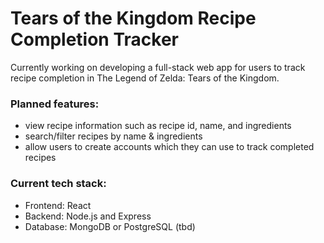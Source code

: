 # Tears of the Kingdom Recipe Completion Tracker
Currently working on developing a full-stack web app for users to track recipe completion in The Legend of Zelda: Tears of the Kingdom.

### Planned features:
- view recipe information such as recipe id, name, and ingredients
- search/filter recipes by name & ingredients
- allow users to create accounts which they can use to track completed recipes

### Current tech stack:
- Frontend: React
- Backend: Node.js and Express
- Database: MongoDB or PostgreSQL (tbd)
